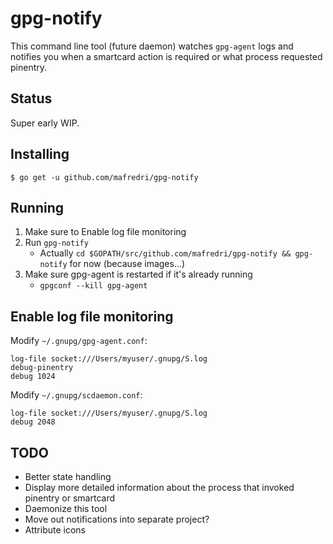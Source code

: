 # gpg-notify

This command line tool (future daemon) watches `gpg-agent` logs and notifies you when a smartcard action is required or what process requested pinentry.

## Status

Super early WIP.

## Installing

```console
$ go get -u github.com/mafredri/gpg-notify
```

## Running

1. Make sure to Enable log file monitoring
2. Run `gpg-notify`
    - Actually `cd $GOPATH/src/github.com/mafredri/gpg-notify && gpg-notify` for now (because images...)
3. Make sure gpg-agent is restarted if it's already running
    - `gpgconf --kill gpg-agent`

## Enable log file monitoring

Modify `~/.gnupg/gpg-agent.conf`:

```
log-file socket:///Users/myuser/.gnupg/S.log
debug-pinentry
debug 1024
```

Modify `~/.gnupg/scdaemon.conf`:

```
log-file socket:///Users/myuser/.gnupg/S.log
debug 2048
```

## TODO

- Better state handling
- Display more detailed information about the process that invoked pinentry or smartcard
- Daemonize this tool
- Move out notifications into separate project?
- Attribute icons
